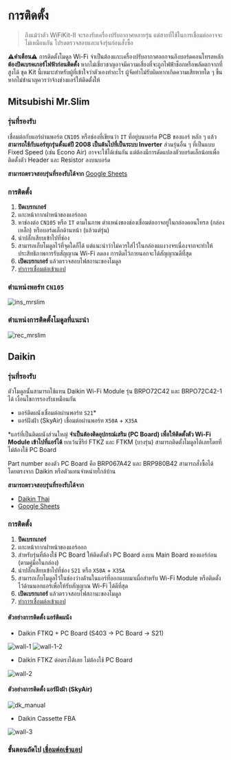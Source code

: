 # การติดตั้ง
> ถึงแม้ว่าตัว WiFiKit-II จะรองรับเครื่องปรับอากาศหลายรุ่น แต่สายที่ใช้ในการเชื่อมต่ออาจจะไม่เหมือนกัน โปรดตรวจสอบและแจ้งรุ่นก่อนสั่งซื้อ

**⚠️คำเตือน⚠️** การติดตั้งโมดูล Wi-Fi จำเป็นต้องแกะเครื่องปรับอากาศออกจนถึงบอร์ดคอนโทรลหลัก **ต้องปิดเบรคเกอร์ไฟฟ้าก่อนติดตั้ง** หากไม่เชี่ยวชาญอาจมีความเสี่ยงที่จะถูกไฟฟ้าช็อกหรือพลัดตกจากที่สูงได้ ชุด Kit นี้เหมาะสำหรับผู้ที่เข้าใจว่าตัวเองทำอะไร ผู้จัดทำไม่รับผิดหากเกิดความเสียหายใด ๆ ขึ้น หากไม่ชำนาญควรว่าจ้างช่างแอร์ให้ติดตั้งให้
## Mitsubishi Mr.Slim
### รุ่นที่รองรับ
เชื่อมต่อกับแอร์ผ่านพอร์ต `CN105` หรือช่องที่เขียนว่า `IT` ที่อยู่บนบอร์ด PCB ของแอร์ หลัก ๆ แล้ว **สามารถใช้กับแอร์ทุกรุ่นตั้งแต่ปี 2008 เป็นต้นไปที่เป็นระบบ Inverter** ส่วนรุ่นอื่น ๆ ที่เป็นแบบ Fixed Speed (เช่น Econo Air) อาจจะใช้ได้เช่นกัน แต่ต้องมีการดัดแปลงตัวบอร์ดเล็กน้อยเพื่อติดตั้งตัว Header และ Resistor ลงบนบอร์ด 

**สามารถตรวจสอบรุ่นที่รองรับได้จาก** [Google Sheets](https://docs.google.com/spreadsheets/d/103b2I2YXNDqoh_jmmbp_vK3BQh_1u48ZsYAht3kVg7E/edit?usp=sharing)

### การติดตั้ง
1. **ปิดเบรกเกอร์**
2. แกะหน้ากากฝาหน้าของแอร์ออก
3. หาช่องต่อ `CN105` หรือ `IT` ตามในภาพ ตำแหน่งของช่องเชื่อมต่ออาจอยู่ในกล่องคอนโทรล​ (กล่องเหล็ก) หรือบอร์ดเล็กด้านหน้า (แล้วแต่รุ่น)
4. นำปลั๊กเสียบเข้าไปที่ช่อง
5. สามารถเก็บโมดูลไว้ที่จุดใดก็ได้ แต่แนะนำว่าไม่ควรใส่ไว้ในกล่องแผงวงจรเนื่องจากจะทำให้ประสิทธิภาพการรับสัญญาณ Wi-Fi ลดลง การติดไว้ภายนอกจะได้สัญญาณดีที่สุด
6. **เปิดเบรกเกอร์** แล้วตรวจสอบไฟสถานะของโมดูล
7. [ทำการเชื่อมต่อเข้าแอป](/setup-tuya.md)

### ตำแหน่งพอร์ท `CN105`
![ins_mrslim](../img/port-ms.jpeg )

### ตำแหน่งการติดตั้งโมดูลที่แนะนำ
![rec_mrslim](../img/ms-recommended-installation.jpg )


## Daikin
### รุ่นที่รองรับ
ตัวโมดูลนั้นสามารถใช้แทน Daikin Wi-Fi Module รุ่น BRPO72C42 และ BRPO72C42-1 ได้ เงื่อนไขการรองรับเหมือนกัน
- แอร์ติดผนังเชื่อมต่อผ่านพอร์ท `S21`*
- แอร์ฝังฝ้า (SkyAir) เชื่อมต่อผ่านพอร์ท `X50A` + `X35A`

*แอร์ที่เป็นติดผนังส่วนใหญ่ **จำเป็นต้องติดอุปกรณ์เสริม (PC Board) เพื่อให้ติดตั้งตัว Wi-Fi Module เข้าไปที่แอร์ได้** ยกเว้นซีรีย์ FTKZ และ FTKM (บางรุ่น) สามารถติดตั้งโมดูลได้เลยโดยที่ไม่ต้องใช้ PC Board

Part number ของตัว PC Board คือ BRP067A42 และ BRP980B42 สามารถสั่งซื้อได้โดยตรงจาก Daikin หรือตัวแทนจำหน่ายใกล้บ้าน

**สามารถตรวจสอบรุ่นที่รองรับได้จาก**
- [Daikin Thai](https://www.daikinthai.com/product/dmobile/appmodel-room-air)
- [Google Sheets](https://docs.google.com/spreadsheets/d/1APodIng-e5hc8Ip3vwsKF282vglZvPuGMtBxKGGDL_g/edit?usp=sharing)
  
### การติดตั้ง
1. **ปิดเบรกเกอร์**
2. แกะหน้ากากฝาหน้าของแอร์ออก
3. สำหรับรุ่นที่ต้องใช้ PC Board ให้ติดตั้งตัว PC Board ลงบน Main Board ของแอร์ก่อน (ตามคู่มือในกล่อง)
4. นำปลั๊กเสียบเข้าไปที่ช่อง `S21` หรือ `X50A` + `X35A`
5. สามารถเก็บโมดูลไว้ในช่องว่างด้่านในแอร์ที่ออกแบบมาเผื่อสำหรับ Wi-Fi Module หรือติดตั้งไว้ด้านนอกแอร์เพื่อให้รับสัญญาณ Wi-Fi ได้ดีที่สุด
6. **เปิดเบรกเกอร์** แล้วตรวจสอบไฟสถานะของโมดูล
7. [ทำการเชื่อมต่อเข้าแอป](/setup-tuya.md)
   
#### ตัวอย่างการติดตั้ง แอร์ติดผนัง
- Daikin FTKQ + PC Board  (S403 -> PC Board -> S21)

![wall-1](../img/installation-ftkq.jpg ':size=50%')
![wall-1-2](../img/DSC04894.jpg ':size=50%') 

- Daikin FTKZ ต่อตรงได้เลย ไม่ต้องใช้ PC Board
  
![wall-2](../img/installation-ftkz.jpg ':size=50%')

#### ตัวอย่างการติดตั้ง แอร์ฝังฝ้า (SkyAir)
![dk_manual](../img/installation-brp.png ':size=50%')

- Daikin Cassette FBA

![wall-3](../img/installation-fba.jpg  ':size=50%')

### ขั้นตอนถัดไป [เชื่อมต่อเข้าแอป](/th/setup-tuya)

